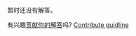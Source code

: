 
暂时还没有解答。

有兴趣[贡献你的解答](https://github.com/BFEdev/BFE.dev-solutions/blob/main/problem/implement-lodash-get_zh.md)吗? [Contribute guidline](https://github.com/BFEdev/BFE.dev-solutions#how-to-contribute)
